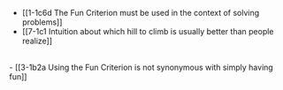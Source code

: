 - [[1-1c6d The Fun Criterion must be used in the context of solving problems]]
- [[7-1c1 Intuition about which hill to climb is usually better than people realize]]
<br>
- [[3-1b2a Using the Fun Criterion is not synonymous with simply having fun]]
